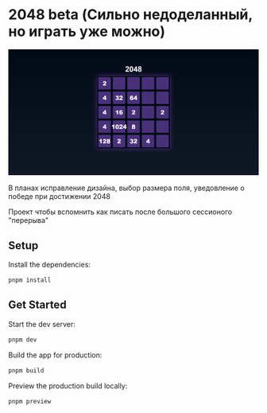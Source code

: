 # 2048 beta (Сильно недоделанный, но играть уже можно)

![1705506965500](image/README/1705506965500.png)

В планах исправление дизайна, выбор размера поля, уведовление о победе при достижении 2048

Проект чтобы вспомнить как писать после большого сессионого "перерыва"

## Setup

Install the dependencies:

```bash
pnpm install
```

## Get Started

Start the dev server:

```bash
pnpm dev
```

Build the app for production:

```bash
pnpm build
```

Preview the production build locally:

```bash
pnpm preview
```

